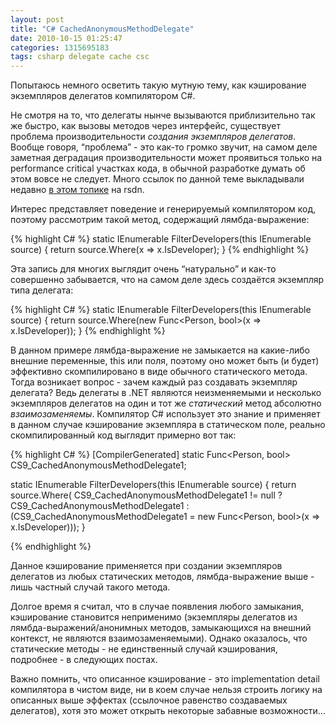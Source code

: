 ```yaml
---
layout: post
title: "C# CachedAnonymousMethodDelegate"
date: 2010-10-15 01:25:47
categories: 1315695183
tags: csharp delegate cache csc
---
```

Попытаюсь немного осветить такую мутную тему, как кэширование экземпляров делегатов компилятором С#.

Не смотря на то, что делегаты нынче вызываются приблизительно так же быстро, как вызовы методов через интерфейс, существует проблема производительности *создания экземпляров делегатов*. Вообще говоря, “проблема” - это как-то громко звучит, на самом деле заметная деградация производительности может проявиться только на performance critical участках кода, в обычной разработке думать об этом вовсе не следует. Много ссылок по данной теме выкладывали недавно [в этом топике](http://rsdn.ru/forum/dotnet/3995281.flat.aspx) на rsdn.

Интерес представляет поведение и генерируемый компилятором код, поэтому рассмотрим такой метод, содержащий лямбда-выражение:

{% highlight C# %}
static IEnumerable<Person> FilterDevelopers(this IEnumerable<Person> source) {
  return source.Where(x => x.IsDeveloper);
}
{% endhighlight %}

Эта запись для многих выглядит очень “натурально” и как-то совершенно забывается, что на самом деле здесь создаётся экземпляр типа делегата:

{% highlight C# %}
static IEnumerable<Person> FilterDevelopers(this IEnumerable<Person> source) {
  return source.Where(new Func<Person, bool>(x => x.IsDeveloper));
}
{% endhighlight %}

В данном примере лямбда-выражение не замыкается на какие-либо внешние переменные, this или поля, поэтому оно может быть (и будет) эффективно скомпилировано в виде обычного статического метода. Тогда возникает вопрос - зачем каждый раз создавать экземпляр делегата? Ведь делегаты в .NET являются неизменяемыми и несколько экземпляров делегатов на один и тот же *статический* метод абсолютно *взаимозаменяемы*. Компилятор C# использует это знание и применяет в данном случае кэширование экземпляра в статическом поле, реально скомпилированный код выглядит примерно вот так:

{% highlight C# %}
[CompilerGenerated]
static Func<Person, bool> CS9_CachedAnonymousMethodDelegate1;

static IEnumerable<Person> FilterDevelopers(this IEnumerable<Person> source) {
  return source.Where(
    CS9_CachedAnonymousMethodDelegate1 != null
      ? CS9_CachedAnonymousMethodDelegate1
      : (CS9_CachedAnonymousMethodDelegate1 =
                  new Func<Person, bool>(x => x.IsDeveloper)));
}

{% endhighlight %}

Данное кэширование применяется при создании экземпляров делегатов из любых статических методов, лямбда-выражение выше - лишь частный случай такого метода.

Долгое время я считал, что в случае появления любого замыкания, кэширование становится неприменимо (экземпляры делегатов из лямбда-выражений/анонимных методов, замыкающихся на внешний контекст, не являются взаимозаменяемыми). Однако оказалось, что статические методы - не единственный случай кэширования, подробнее - в следующих постах.

Важно помнить, что описанное кэширование - это implementation detail компилятора в чистом виде, ни в коем случае нельзя строить логику на описанных выше эффектах (ссылочное равенство создаваемых делегатов), хотя это может открыть некоторые забавные возможности…